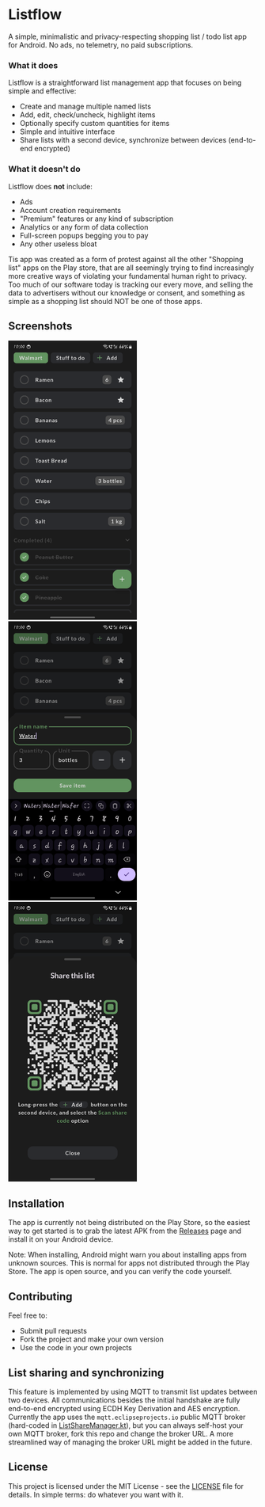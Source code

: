 # Listflow
A simple, minimalistic and privacy-respecting shopping list / todo list app for Android. No ads, no telemetry, no paid subscriptions.

### What it does
Listflow is a straightforward list management app that focuses on being simple and effective:
- Create and manage multiple named lists
- Add, edit, check/uncheck, highlight items
- Optionally specify custom quantities for items
- Simple and intuitive interface
- Share lists with a second device, synchronize between devices (end-to-end encrypted)

### What it doesn't do
Listflow does **not** include:
- Ads
- Account creation requirements
- "Premium" features or any kind of subscription
- Analytics or any form of data collection
- Full-screen popups begging you to pay
- Any other useless bloat

Tis app was created as a form of protest against all the other "Shopping list" apps on the Play store, that are all seemingly trying to find increasingly more creative ways of violating your fundamental human right to privacy. Too much of our software today is tracking our every move, and selling the data to advertisers without our knowledge or consent, and something as simple as a shopping list should NOT be one of those apps.

## Screenshots
<p float="left">
<img src="./screenshots/screenshot1.png" width="260" alt="Main app screen">
<img src="./screenshots/screenshot2.png" width="260" alt="Edit item menu">
<img src="./screenshots/screenshot3.png" width="260" alt="Sharing functionality">
</p>

## Installation
The app is currently not being distributed on the Play Store, so the easiest way to get started is to grab the latest APK from the [Releases](../../releases) page and install it on your Android device.

Note: When installing, Android might warn you about installing apps from unknown sources. This is normal for apps not distributed through the Play Store. The app is open source, and you can verify the code yourself.

## Contributing

Feel free to:
- Submit pull requests
- Fork the project and make your own version
- Use the code in your own projects

## List sharing and synchronizing
This feature is implemented by using MQTT to transmit list updates between two devices. All communications besides the initial handshake are fully end-to-end encrypted using ECDH Key Derivation and AES encryption. Currently the app uses the `mqtt.eclipseprojects.io` public MQTT broker (hard-coded in [ListShareManager.kt](/app/src/main/java/com/firestormsw/listflow/data/viewmodel/ListShareManager.kt#L44)), but you can always self-host your own MQTT broker, fork this repo and change the broker URL. A more streamlined way of managing the broker URL might be added in the future.

## License

This project is licensed under the MIT License - see the [LICENSE](LICENSE) file for details. In simple terms: do whatever you want with it.
